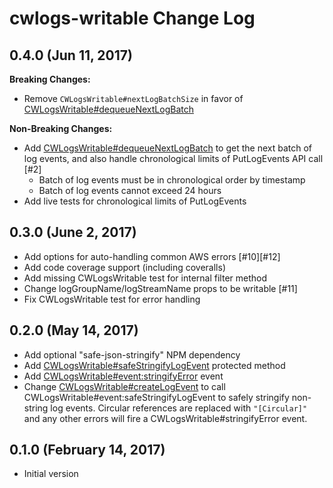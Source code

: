 # cwlogs-writable Change Log #

## 0.4.0 (Jun 11, 2017)

  **Breaking Changes:**

  * Remove `CWLogsWritable#nextLogBatchSize` in favor of [CWLogsWritable#dequeueNextLogBatch](docs/api-protected.md#CWLogsWritable+dequeueNextLogBatch)

  **Non-Breaking Changes:**

  * Add [CWLogsWritable#dequeueNextLogBatch](docs/api-protected.md#CWLogsWritable+dequeueNextLogBatch) to get the next batch of log events,
    and also handle chronological limits of PutLogEvents API call [#2]
     * Batch of log events must be in chronological order by timestamp
     * Batch of log events cannot exceed 24 hours
  * Add live tests for chronological limits of PutLogEvents

## 0.3.0 (June 2, 2017)

  * Add options for auto-handling common AWS errors [#10][#12]
  * Add code coverage support (including coveralls)
  * Add missing CWLogsWritable test for internal filter method
  * Change logGroupName/logStreamName props to be writable [#11]
  * Fix CWLogsWritable test for error handling

## 0.2.0 (May 14, 2017)

  * Add optional "safe-json-stringify" NPM dependency
  * Add [CWLogsWritable#safeStringifyLogEvent](docs/api-protected.md#CWLogsWritable+safeStringifyLogEvent) protected method
  * Add [CWLogsWritable#event:stringifyError](docs/api-protected.md#CWLogsWritable+event_stringifyError) event
  * Change [CWLogsWritable#createLogEvent](docs/api-protected.md#CWLogsWritable+createLogEvent) to call
    CWLogsWritable#event:safeStringifyLogEvent to safely stringify
    non-string log events. Circular references are replaced with `"[Circular]"`
    and any other errors will fire a CWLogsWritable#stringifyError
    event.

## 0.1.0 (February 14, 2017)

  * Initial version
